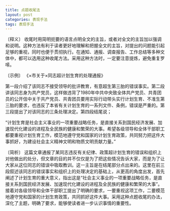 ```yaml
---
title: 点题收尾法
layout: post
categories: 表现手法
tags: 表现手法
---
```


〔释义〕 收尾时用简明扼要的语言点明全文的主旨，或者对全文的主旨加以强调和说明。这种方法有利于读者更好地理解和把握全文的主旨，对提出的问题能引起足够的重视，同时也便于贯彻执行。在通知、通报、调查报告、工作总结等多种文体中，都可以选用这种收尾方法。采用这种方法时，一定要注意提炼，避免重复罗嗦。

〔示例〕 《×市关于×同志超计划生育的处理通报》

第一段介绍了该同志不接受领导的批评教育，有意超生第三胎的错误事实。第二段讲该同志身为共产党员，这样做违背了1980年中共中央致全体共产党员、共青团员的公开信中关于共产党员、共青团员要用实际行动带头实行计划生育、不准生第三胎的要求，也违反了本省有关计划生育的一系列文件、条例，错误是严重的。第三段提出了对该同志的三条处理决定。第四段结尾说；

“计划生育是社会主义事业的一项重要战略任务，是直接关系到国民经济发展、加速现代化建设的进程及全民族的健康和繁荣的大事。希望各级领导和全体干部职工都要重视计划生育工作，模范地遵守党和国家的计划生育政策，共同努力把这件大事抓好，为建设社会主义精神文明和物质文明贡献力量。”

〔简析〕 这篇文章通报了某同志违反有关纪律、政策超计划生育的错误和组织上对他做出的处分，但文章的目的并不仅仅是为了把这些情况告诉大家，而是为了让大家从这位同志的错误中吸取教训。这一主旨是在结尾部分点出来的。这里在前三段叙述该同志的错误事实和组织上的处理决定的基础上，从更高的角度出发，首先阐述了计划生育的重大意义，指出这是“社会主义事业的一项重要战略任务，是直接关系到国民经济发展、加速现代化建设的进程及全民族的健康和繁荣的大事”。接着对各级领导和全体干部职工提出了明确的要求，一要重视这项工作，二要模范地遵守党和国家的计划生育政策，共同抓好这件大事。采用这种点题收尾的办法，深化了主题，明确了要求，能够使读者进一步认识事情的重要性。 